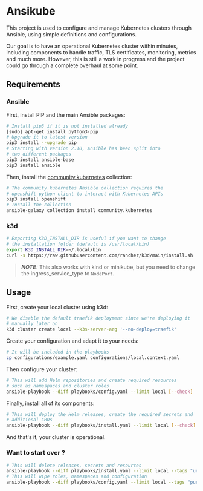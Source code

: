 # Ansikube

This project is used to configure and manage Kubernetes clusters through Ansible, using simple definitions and configurations.

Our goal is to have an operational Kubernetes cluster within minutes, including components to handle traffic, TLS certificates, monitoring, metrics and much more. However, this is still a work in progress and the project could go through a complete overhaul at some point.

## Requirements

### Ansible

First, install PIP and the main Ansible packages:
```sh
# Install pip3 if it is not installed already
[sudo] apt-get install python3-pip
# Upgrade it to latest version
pip3 install --upgrade pip
# Starting with version 2.10, Ansible has been split into
# two different packages
pip3 install ansible-base
pip3 install ansible
```

Then, install the [community.kubernetes](https://github.com/ansible-collections/community.kubernetes/) collection:
```sh
# The community.kubernetes Ansible collection requires the
# openshift python client to interact with Kubernetes APIs
pip3 install openshift
# Install the collection
ansible-galaxy collection install community.kubernetes
```

### k3d

```sh
# Exporting K3D_INSTALL_DIR is useful if you want to change
# the installation folder (default is /usr/local/bin)
export K3D_INSTALL_DIR=~/.local/bin
curl -s https://raw.githubusercontent.com/rancher/k3d/main/install.sh | bash
```
> **_NOTE:_**
> This also works with kind or minikube, but you need to change the ingress_service_type to `NodePort`.

## Usage

First, create your local cluster using k3d:
```sh
# We disable the default traefik deployment since we're deploying it
# manually later on
k3d cluster create local --k3s-server-arg '--no-deploy=traefik'
```

Create your configuration and adapt it to your needs:
```sh
# It will be included in the playbooks
cp configurations/example.yaml configurations/local.context.yaml
```

Then configure your cluster:
```sh
# This will add Helm repositories and create required resources
# such as namespaces and cluster roles
ansible-playbook --diff playbooks/config.yaml --limit local [--check]
```

Finally, install all of its components:
```sh
# This will deploy the Helm releases, create the required secrets and
# additional CRDs
ansible-playbook --diff playbooks/install.yaml --limit local [--check]
```

And that's it, your cluster is operational.

### Want to start over ?

```sh
# This will delete releases, secrets and resources
ansible-playbook --diff playbooks/install.yaml --limit local --tags "uninstall" [--check]
# This will wipe roles, namespaces and configuration
ansible-playbook --diff playbooks/config.yaml --limit local --tags "purge" [--check]
```
